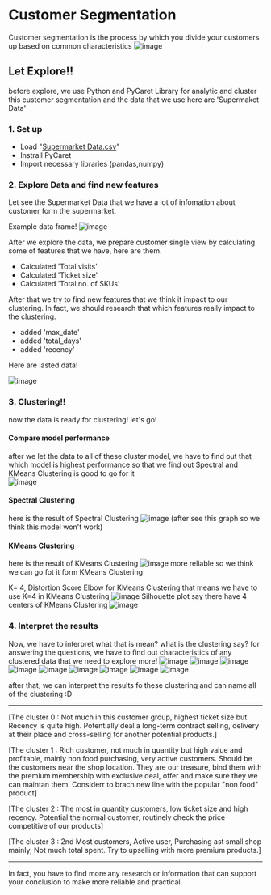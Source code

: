 # Customer Segmentation
Customer segmentation is the process by which you divide your customers up based on common characteristics
![image](https://user-images.githubusercontent.com/95345008/147415999-30f34133-e53a-4615-9c9b-1a3ec8e12405.png)

## Let Explore!!
before explore, we use Python and PyCaret Library for analytic and cluster this customer segmentation and the data that we use here are 'Supermaket Data'


### 1. Set up
- Load "[Supermarket Data.csv](https://drive.google.com/file/d/1CBuHPnAf1FbBJxiMxBJxvtnS4DMJrEdD/view?usp=sharing)" 
- Instrall PyCaret 
- Import necessary libraries (pandas,numpy)

### 2. Explore Data and find new features
Let see the Supermarket Data that we have a lot of infomation about customer form the supermarket.

Example data frame!
![image](https://user-images.githubusercontent.com/95345008/147416153-abf7df40-4040-4c34-9192-cca66c7a6e82.png)
 
After we explore the data, we prepare customer single view by calculating some of features that we have, here are them.

- Calculated 'Total visits' 
- Calculated 'Ticket size'
- Calculated 'Total no. of SKUs'

After that we try to find new features that we think it impact to our clustering. In fact, we should research that which features really impact to the clustering.
- added 'max_date'
- added 'total_days'
- added 'recency'

Here are lasted data!

![image](https://user-images.githubusercontent.com/95345008/147416215-9f078455-4a78-4abd-9c31-927f3f50c6f0.png)


### 3. Clustering!!
now the data is ready for clustering! let's go!
#### Compare model performance
after we let the data to all of these cluster model, we have to find out that which model is highest performance
so that we find out Spectral and KMeans Clustering is good to go for it\
![image](https://user-images.githubusercontent.com/95345008/147416293-9618939d-9c29-4bfb-ab6f-dc8bcc81b698.png)

#### Spectral Clustering 
here is the result of Spectral Clustering
![image](https://user-images.githubusercontent.com/95345008/147416300-e69e562c-c002-4a52-a7b4-1a53dd44434e.png)
(after see this graph so we think this model won't work)

#### KMeans Clustering
here is the result of KMeans Clustering
![image](https://user-images.githubusercontent.com/95345008/147416322-f6b141ad-8f03-4d27-a6d8-dee2c1c669c5.png)
more reliable so we think we can go fot it form KMeans Clustering

K= 4, Distortion Score Elbow for KMeans Clustering
that means we have to use K=4 in KMeans Clustering
![image](https://user-images.githubusercontent.com/95345008/147416360-3c195a9a-87f0-4b4c-bcd8-67b86656fe3b.png)
Silhouette plot say there have 4 centers of KMeans Clustering
![image](https://user-images.githubusercontent.com/95345008/147416364-d32e0142-e26a-4e58-920a-2201b6f56de9.png)

### 4. Interpret the results
Now, we have to interpret what that is mean? what is the clustering say?
for answering the questions, we have to find out characteristics of any clustered data that we need to explore more!
![image](https://user-images.githubusercontent.com/95345008/147416407-f450b26e-d733-4882-ba0d-65be79e85f9c.png)
![image](https://user-images.githubusercontent.com/95345008/147416410-878c9427-deb6-4813-acc6-580268f0631b.png)
![image](https://user-images.githubusercontent.com/95345008/147416414-ede12c69-4fae-4fdc-8225-260c167f8185.png)
![image](https://user-images.githubusercontent.com/95345008/147416416-3cd153cd-147d-46a7-91f4-860d3f285fc7.png)
![image](https://user-images.githubusercontent.com/95345008/147416421-1f1aa39f-1634-4295-a364-82292e655075.png)
![image](https://user-images.githubusercontent.com/95345008/147416422-e57287e4-ac43-4b95-8711-644f88bac8be.png)
![image](https://user-images.githubusercontent.com/95345008/147416432-65dd29c4-f619-48cd-b1a9-c4e3114fd1e6.png)
![image](https://user-images.githubusercontent.com/95345008/147416435-6e694785-e1ac-4dfd-9349-3e835f54a41a.png)
![image](https://user-images.githubusercontent.com/95345008/147416441-d0420498-62cd-4b43-9a16-dbfd2e9ae87f.png)

after that, we can interpret the results fo these clustering and can name all of the clustering :D

----------------------------------------------------------------------
[The cluster 0 : Not much in this customer group, highest ticket size but Recency is quite high. Potentially deal a long-term contract selling, delivery at their place and cross-selling for another potential products.]

[The cluster 1 : Rich customer, not much in quantity but high value and profitable, mainly non food purchasing, very active customers. Should be the customers near the shop location. They are our treasure, bind them with the premium membership with exclusive deal, offer and make sure they we can maintan them. Considerr to brach new line with the popular "non food" product]

[The cluster 2 : The most in quantity customers, low ticket size and high recency. Potential the normal customer, routinely check the price competitive of our products]

[The cluster 3 : 2nd Most customers, Active user, Purchasing ast small shop mainly, Not much total spent. Try to upselling with more premium products.]

----------------------------------------------------------------------

In fact, you have to find more any research or information that can support your conclusion to make more reliable and practical.
